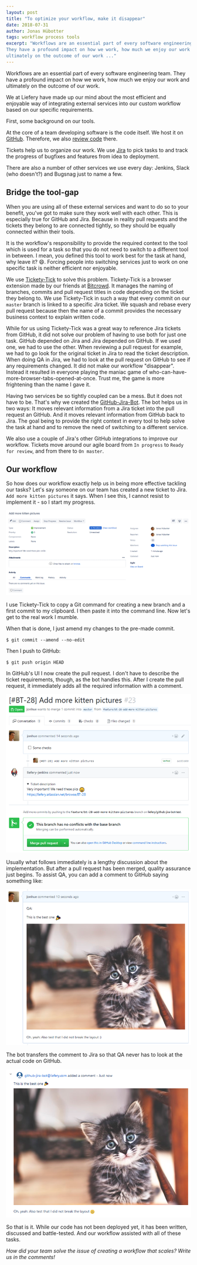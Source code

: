 ```yaml
---
layout: post
title: "To optimize your workflow, make it disappear"
date: 2018-07-31
author: Jonas Hübotter
tags: workflow process tools
excerpt: "Workflows are an essential part of every software engineering team.
They have a profound impact on how we work, how much we enjoy our work and
ultimately on the outcome of our work ..."
---
```


[ticket-jira]: /images/posts/to-optimize-your-workflow-make-it-disappear/ticket-jira.png
[ticket-github]: /images/posts/to-optimize-your-workflow-make-it-disappear/ticket-github.png
[qa-comment-github]: /images/posts/to-optimize-your-workflow-make-it-disappear/qa-comment-github.png
[qa-comment-jira]: /images/posts/to-optimize-your-workflow-make-it-disappear/qa-comment-jira.png

Workflows are an essential part of every software engineering team. They have a
profound impact on how we work, how much we enjoy our work and ultimately on the
outcome of our work.

We at Liefery have made up our mind about the most efficient and enjoyable
way of integrating external services into our custom workflow based on our
specific requirements.

First, some background on our tools.

At the core of a team developing software is the code itself. We host it on
[GitHub](https://github.com/). Therefore, we also
[review code](https://engineering.liefery.com/2018/02/21/how-we-do-code-reviews)
there.

Tickets help us to organize our work. We use
[Jira](https://www.atlassian.com/software/jira) to pick tasks to and track
the progress of bugfixes and features from idea to deployment.

There are also a number of other services we use every day: Jenkins, Slack
(who doesn't?) and Bugsnag just to name a few.

## Bridge the tool-gap

When you are using all of these external services and want to do so to your
benefit, you've got to make sure they work well with each other. This is
especially true for GitHub and Jira. Because in reality pull requests and the
tickets they belong to are connected tightly, so they should be equally
connected within their tools.

It is the workflow's responsibility to provide the required context to
the tool which is used for a task so that you do not need to switch to a
different tool in between. I mean, you defined this tool to work best for the
task at hand, why leave it? :smile:. Forcing people into switching services just
to work on one specific task is neither efficient nor enjoyable.

We use [Tickety-Tick](https://github.com/bitcrowd/tickety-tick) to solve this
problem. Tickety-Tick is a browser extension made by our friends at
[Bitcrowd](https://bitcrowd.net/). It manages the naming of branches, commits
and pull request titles in code depending on the ticket they belong to. We use
Tickety-Tick in such a way that every commit on our `master` branch is linked to
a specific Jira ticket. We squash and rebase every pull request because then the
name of a commit provides the necessary business context to explain written
code.

While for us using Tickety-Tick was a great way to reference Jira tickets from
GitHub, it did not solve our problem of having to use both for just one task.
GitHub depended on Jira and Jira depended on GitHub. If we used one, we had to
use the other. When reviewing a pull request for example, we had to go look for
the original ticket in Jira to read the ticket description. When doing QA in
Jira, we had to look at the pull request on GitHub to see if any requirements
changed. It did not make our workflow "disappear". Instead it resulted in
everyone playing the maniac game of
who-can-have-more-browser-tabs-opened-at-once. Trust me, the game is more
frightening than the name I gave it.

Having two services be so tightly coupled can be a mess. But it does not have
to be. That's why we created the
[GitHub-Jira-Bot](https://github.com/liefery/github-jira-bot). The bot helps us
in two ways: It moves relevant information from a Jira ticket into the pull
request an GitHub. And it moves relevant information from GitHub back to Jira.
The goal being to provide the right context in every tool to help solve the
task at hand and to remove the need of switching to a different service.

We also use a couple of Jira's other GitHub integrations to improve our
workflow. Tickets move around our agile board from `In progress` to
`Ready for review`, and from there to `On master`.

## Our workflow

So how does our workflow exactly help us in being more effective tackling our tasks?
Let's say someone on our team has created a new ticket to Jira. `Add more kitten
pictures` it says. When I see this, I cannot resist to implement it - so I start
my progress.

![Jira ticket][ticket-jira]

I use Tickety-Tick to copy a Git command for creating a new branch and a first
commit to my clipboard. I then paste it into the command line. Now let's get to
the real work I mumble.

When that is done, I just amend my changes to the pre-made commit.

```
$ git commit --amend --no-edit
```

Then I push to GitHub:

```
$ git push origin HEAD
```

In GitHub's UI I now create the pull request. I don't have to describe the
ticket requirements, though, as the bot handles this. After I create the pull
request, it immediately adds all the required information with a comment.

![Jira ticket description in the pull request on GitHub][ticket-github]

Usually what follows immediately is a lengthy discussion about the
implementation. But after a pull request has been merged, quality assurance just
begins. To assist QA, you can add a comment to GitHub saying something like:

![QA comment][qa-comment-github]

The bot transfers the comment to Jira so that QA never has to look at the actual
code on GitHub.

![QA comment in the Jira ticket][qa-comment-jira]

So that is it. While our code has not been deployed yet, it has been written,
discussed and battle-tested. And our workflow assisted with all of these tasks.


_How did your team solve the issue of creating a workflow that scales? Write us
in the comments!_
